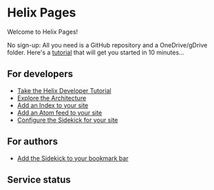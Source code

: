 # Helix Pages

Welcome to Helix Pages!

No sign-up: All you need is a GitHub repository and a OneDrive/gDrive folder.
Here's a [tutorial](/tutorial/) that will get you started in 10 minutes...

## For developers

- [Take the Helix Developer Tutorial](/tutorial/)
- [Explore the Architecture](/docs/architecture.md)
- [Add an Index to your site](docs/indexing.md)
- [Add an Atom feed to your site](docs/feed.md)
- [Configure the Sidekick for your site](tools/sidekick/config.md)

## For authors

- [Add the Sidekick to your bookmark bar](tools/sidekick/)

## Service status

<script src="https://unpkg.com/@statuspage/status-widget/dist/index.js"></script> 
<statuspage-widget src="https://status.project-helix.io"></statuspage-widget>
